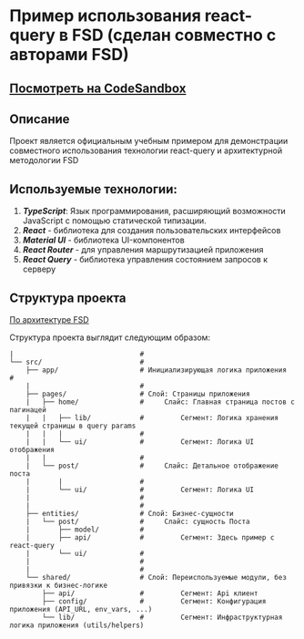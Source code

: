 # Пример использования react-query в FSD (сделан совместно с авторами FSD)

## [Посмотреть на CodeSandbox](https://codesandbox.io/p/github/ruslan4432013/fsd-react-query-example/main?layout=%257B%2522sidebarPanel%2522%253A%2522EXPLORER%2522%252C%2522rootPanelGroup%2522%253A%257B%2522direction%2522%253A%2522horizontal%2522%252C%2522contentType%2522%253A%2522UNKNOWN%2522%252C%2522type%2522%253A%2522PANEL_GROUP%2522%252C%2522id%2522%253A%2522ROOT_LAYOUT%2522%252C%2522panels%2522%253A%255B%257B%2522type%2522%253A%2522PANEL_GROUP%2522%252C%2522contentType%2522%253A%2522UNKNOWN%2522%252C%2522direction%2522%253A%2522vertical%2522%252C%2522id%2522%253A%2522clrti20ur00062e692m2srxkw%2522%252C%2522sizes%2522%253A%255B70%252C30%255D%252C%2522panels%2522%253A%255B%257B%2522type%2522%253A%2522PANEL_GROUP%2522%252C%2522contentType%2522%253A%2522EDITOR%2522%252C%2522direction%2522%253A%2522horizontal%2522%252C%2522id%2522%253A%2522EDITOR%2522%252C%2522panels%2522%253A%255B%257B%2522type%2522%253A%2522PANEL%2522%252C%2522contentType%2522%253A%2522EDITOR%2522%252C%2522id%2522%253A%2522clrti20ur00022e699yxhtzkr%2522%257D%255D%257D%252C%257B%2522type%2522%253A%2522PANEL_GROUP%2522%252C%2522contentType%2522%253A%2522SHELLS%2522%252C%2522direction%2522%253A%2522horizontal%2522%252C%2522id%2522%253A%2522SHELLS%2522%252C%2522panels%2522%253A%255B%257B%2522type%2522%253A%2522PANEL%2522%252C%2522contentType%2522%253A%2522SHELLS%2522%252C%2522id%2522%253A%2522clrti20ur00042e69vnagesqm%2522%257D%255D%252C%2522sizes%2522%253A%255B100%255D%257D%255D%257D%252C%257B%2522type%2522%253A%2522PANEL_GROUP%2522%252C%2522contentType%2522%253A%2522DEVTOOLS%2522%252C%2522direction%2522%253A%2522vertical%2522%252C%2522id%2522%253A%2522DEVTOOLS%2522%252C%2522panels%2522%253A%255B%257B%2522type%2522%253A%2522PANEL%2522%252C%2522contentType%2522%253A%2522DEVTOOLS%2522%252C%2522id%2522%253A%2522clrti20ur00052e6932ilzv6s%2522%257D%255D%252C%2522sizes%2522%253A%255B100%255D%257D%255D%252C%2522sizes%2522%253A%255B50%252C50%255D%257D%252C%2522tabbedPanels%2522%253A%257B%2522clrti20ur00022e699yxhtzkr%2522%253A%257B%2522id%2522%253A%2522clrti20ur00022e699yxhtzkr%2522%252C%2522tabs%2522%253A%255B%257B%2522id%2522%253A%2522clrti20ur00012e69gyct3luk%2522%252C%2522mode%2522%253A%2522permanent%2522%252C%2522type%2522%253A%2522FILE%2522%252C%2522filepath%2522%253A%2522%252FREADME.md%2522%252C%2522state%2522%253A%2522IDLE%2522%257D%252C%257B%2522id%2522%253A%2522clrti61l900022e675k2bx9ue%2522%252C%2522mode%2522%253A%2522permanent%2522%252C%2522type%2522%253A%2522FILE%2522%252C%2522initialSelections%2522%253A%255B%257B%2522startLineNumber%2522%253A7%252C%2522startColumn%2522%253A22%252C%2522endLineNumber%2522%253A7%252C%2522endColumn%2522%253A22%257D%255D%252C%2522filepath%2522%253A%2522%252Fsrc%252Fapp%252Findex.tsx%2522%252C%2522state%2522%253A%2522IDLE%2522%257D%252C%257B%2522type%2522%253A%2522FILE%2522%252C%2522filepath%2522%253A%2522%252Fentities%252Fpost%252Fapi%252Fget-detail-post%2522%252C%2522id%2522%253A%2522cls03tzf000jb2e68sf9cjrzs%2522%252C%2522mode%2522%253A%2522temporary%2522%252C%2522state%2522%253A%2522IDLE%2522%257D%255D%252C%2522activeTabId%2522%253A%2522cls03tzf000jb2e68sf9cjrzs%2522%257D%252C%2522clrti20ur00052e6932ilzv6s%2522%253A%257B%2522id%2522%253A%2522clrti20ur00052e6932ilzv6s%2522%252C%2522tabs%2522%253A%255B%257B%2522type%2522%253A%2522TASK_PORT%2522%252C%2522taskId%2522%253A%2522dev%2522%252C%2522port%2522%253A5173%252C%2522id%2522%253A%2522clrti4ufd00rw2e698svcnz9l%2522%252C%2522mode%2522%253A%2522permanent%2522%252C%2522path%2522%253A%2522%252F%2522%257D%255D%252C%2522activeTabId%2522%253A%2522clrti4ufd00rw2e698svcnz9l%2522%257D%252C%2522clrti20ur00042e69vnagesqm%2522%253A%257B%2522id%2522%253A%2522clrti20ur00042e69vnagesqm%2522%252C%2522activeTabId%2522%253A%2522cls058iyw007p2e6838qlunyv%2522%252C%2522tabs%2522%253A%255B%257B%2522type%2522%253A%2522TASK_LOG%2522%252C%2522taskId%2522%253A%2522CSB_RUN_OUTSIDE_CONTAINER%253D1%2520devcontainer%2520templates%2520apply%2520--template-id%2520%255C%2522ghcr.io%252Fdevcontainers%252Ftemplates%252Ftypescript-node%255C%2522%2520--template-args%2520%27%257B%257D%27%2520--features%2520%27%255B%255D%27%2522%252C%2522id%2522%253A%2522clrti2czg00812e69dhww7ecz%2522%252C%2522mode%2522%253A%2522permanent%2522%257D%252C%257B%2522type%2522%253A%2522TASK_LOG%2522%252C%2522taskId%2522%253A%2522dev%2522%252C%2522id%2522%253A%2522cls058iyw007p2e6838qlunyv%2522%252C%2522mode%2522%253A%2522permanent%2522%257D%252C%257B%2522id%2522%253A%2522cls09s0ja00mg2e68vzmmsxbb%2522%252C%2522mode%2522%253A%2522permanent%2522%252C%2522type%2522%253A%2522TERMINAL%2522%252C%2522shellId%2522%253A%2522cls09s0v5005ee7exe4jbedr5%2522%257D%255D%257D%257D%252C%2522showDevtools%2522%253Atrue%252C%2522showShells%2522%253Atrue%252C%2522showSidebar%2522%253Atrue%252C%2522sidebarPanelSize%2522%253A15%257D)

## Описание

Проект является официальным учебным примером для демонстрации совместного использования 
технологии react-query и архитектурной методологии FSD

## Используемые технологии:
1. ***TypeScript***: Язык программирования, расширяющий возможности JavaScript с помощью статической типизации.
2. ***React*** - библиотека для создания пользовательских интерфейсов
3. ***Material UI*** - библиотека UI-компонентов
4. ***React Router*** - для управления маршрутизацией приложения
5. ***React Query*** - библиотека управления состоянием запросов к серверу



## Структура проекта

[По архитектуре FSD](https://feature-sliced.design/blog/rebranding-stable)

Структура проекта выглядит следующим образом:

```
|                               #
└── src/                        #
    ├── app/                    # Инициализирующая логика приложения                #
    |                           #
    ├── pages/                  # Слой: Страницы приложения
    |   ├── home/               #     Слайс: Главная страница постов с пагинацей
    |   |   ├── lib/            #         Сегмент: Логика хранения текущей страницы в query params
    |   |   |                   #       
    |   |   └── ui/             #         Сегмент: Логика UI отображения
    |   |                       # 
    |   └── post/               #     Слайс: Детальное отображение поста
    |       |                   #       
    |       └── ui/             #         Сегмент: Логика UI
    |                           #
    |                           #
    ├── entities/               # Слой: Бизнес-сущности
    |   └── post/               #     Слайс: сущность Поста
    |       ├── model/          # 
    |       ├── api/            #         Сегмент: Здесь пример с react-query
    |       └── ui/             # 
    |                           #
    |                           #
    └── shared/                 # Слой: Переиспользуемые модули, без привязки к бизнес-логике
        ├── api/                #         Сегмент: Api клиент
        ├── config/             #         Сегмент: Конфигурация приложения (API_URL, env_vars, ...)
        └── lib/                #         Сегмент: Инфраструктурная логика приложения (utils/helpers)
```
